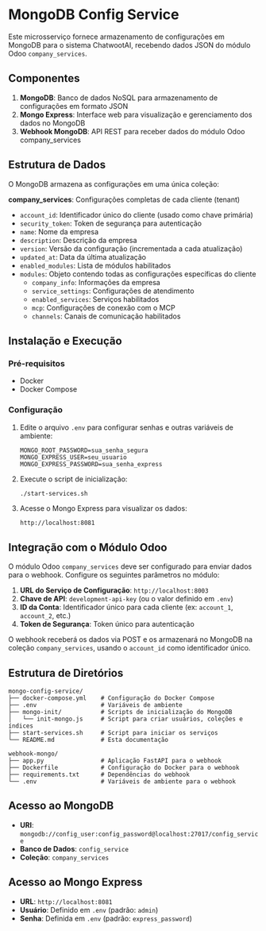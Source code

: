 # MongoDB Config Service

Este microsserviço fornece armazenamento de configurações em MongoDB para o sistema ChatwootAI, recebendo dados JSON do módulo Odoo `company_services`.

## Componentes

1. **MongoDB**: Banco de dados NoSQL para armazenamento de configurações em formato JSON
2. **Mongo Express**: Interface web para visualização e gerenciamento dos dados no MongoDB
3. **Webhook MongoDB**: API REST para receber dados do módulo Odoo company_services

## Estrutura de Dados

O MongoDB armazena as configurações em uma única coleção:

**company_services**: Configurações completas de cada cliente (tenant)
   - `account_id`: Identificador único do cliente (usado como chave primária)
   - `security_token`: Token de segurança para autenticação
   - `name`: Nome da empresa
   - `description`: Descrição da empresa
   - `version`: Versão da configuração (incrementada a cada atualização)
   - `updated_at`: Data da última atualização
   - `enabled_modules`: Lista de módulos habilitados
   - `modules`: Objeto contendo todas as configurações específicas do cliente
     - `company_info`: Informações da empresa
     - `service_settings`: Configurações de atendimento
     - `enabled_services`: Serviços habilitados
     - `mcp`: Configurações de conexão com o MCP
     - `channels`: Canais de comunicação habilitados

## Instalação e Execução

### Pré-requisitos

- Docker
- Docker Compose

### Configuração

1. Edite o arquivo `.env` para configurar senhas e outras variáveis de ambiente:
   ```
   MONGO_ROOT_PASSWORD=sua_senha_segura
   MONGO_EXPRESS_USER=seu_usuario
   MONGO_EXPRESS_PASSWORD=sua_senha_express
   ```

2. Execute o script de inicialização:
   ```bash
   ./start-services.sh
   ```

3. Acesse o Mongo Express para visualizar os dados:
   ```
   http://localhost:8081
   ```

## Integração com o Módulo Odoo

O módulo Odoo `company_services` deve ser configurado para enviar dados para o webhook. Configure os seguintes parâmetros no módulo:

1. **URL do Serviço de Configuração**: `http://localhost:8003`
2. **Chave de API**: `development-api-key` (ou o valor definido em `.env`)
3. **ID da Conta**: Identificador único para cada cliente (ex: `account_1`, `account_2`, etc.)
4. **Token de Segurança**: Token único para autenticação

O webhook receberá os dados via POST e os armazenará no MongoDB na coleção `company_services`, usando o `account_id` como identificador único.

## Estrutura de Diretórios

```
mongo-config-service/
├── docker-compose.yml    # Configuração do Docker Compose
├── .env                  # Variáveis de ambiente
├── mongo-init/           # Scripts de inicialização do MongoDB
│   └── init-mongo.js     # Script para criar usuários, coleções e índices
├── start-services.sh     # Script para iniciar os serviços
└── README.md             # Esta documentação

webhook-mongo/
├── app.py                # Aplicação FastAPI para o webhook
├── Dockerfile            # Configuração do Docker para o webhook
├── requirements.txt      # Dependências do webhook
└── .env                  # Variáveis de ambiente para o webhook
```

## Acesso ao MongoDB

- **URI**: `mongodb://config_user:config_password@localhost:27017/config_service`
- **Banco de Dados**: `config_service`
- **Coleção**: `company_services`

## Acesso ao Mongo Express

- **URL**: `http://localhost:8081`
- **Usuário**: Definido em `.env` (padrão: `admin`)
- **Senha**: Definida em `.env` (padrão: `express_password`)

